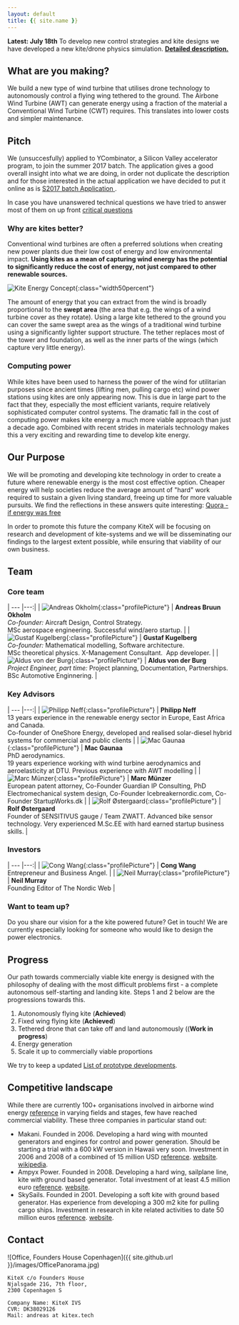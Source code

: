 ```yaml
---
layout: default
title: {{ site.name }}
---
```


**Latest: July 18th**
To develop new control strategies and kite designs we have developed a new kite/drone physics simulation. **[Detailed description.](/blog/kite-energy-sim)**

## What are you making?
We build a new type of wind turbine that utilises drone technology to autonomously control a flying wing tethered to the ground. The Airbone Wind Turbine (AWT) can generate energy using a fraction of the material a Conventional Wind Turbine (CWT) requires. This translates into lower costs and simpler maintenance.

<div id="drawing"></div>
<script src="https://cdnjs.cloudflare.com/ajax/libs/svg.js/2.6.1/svg.js"></script>
<script src="/js/main.js"></script>

## Pitch
We (unsuccesfully) applied to YCombinator, a Silicon Valley accelerator program, to join the summer 2017 batch. The application gives a good overall insight into what we are doing, in order not duplicate the description and for those interested in the actual application we have decided to put it online as is [S2017 batch Application ](http://kitex.tech/blog/yc-2017S/).

In case you have unanswered technical questions we have tried to answer most of them on up front [critical questions](http://kitex.tech/critical-questions/)

### Why are kites better?
Conventional wind turbines are often a preferred solutions when creating new power plants due their low cost of energy and low environmental impact. **Using kites as a mean of capturing wind energy has the potential to significantly reduce the cost of energy, not just compared to other renewable sources.**

![Kite Energy Concept](/images/sweptArea.png){:class="width50percent"}

The amount of energy that you can extract from the wind is broadly proportional to the **swept area** (the area that e.g. the wings of a wind turbine cover as they rotate). Using a large kite tethered to the ground you can cover the same swept area as the wings of a traditional wind turbine using a significantly lighter support structure. The tether replaces most of the tower and foundation, as well as the inner parts of the wings (which capture very little energy).

### Computing power

While kites have been used to harness the power of the wind for utilitarian purposes since ancient times (lifting men, pulling cargo etc) wind power stations using kites are only appearing now. This is due in large part to the fact that they, especially the most efficient variants, require relatively sophisticated computer control systems. The dramatic fall in the cost of computing power makes kite energy a much more viable approach than just a decade ago. Combined with recent strides in materials technology makes this a very exciting and rewarding time to develop kite energy.

## Our Purpose
We will be promoting and developing kite technology in order to create a future where renewable energy is the most cost effective option. Cheaper energy will help societies reduce the average amount of "hard" work required to sustain a given living standard, freeing up time for more valuable pursuits. We find the reflections in these answers quite interesting: [Quora - if energy was free](https://www.quora.com/If-energy-was-free-and-renewable-how-would-the-economy-be-fundamentally-different-from-what-it-is-now)

In order to promote this future the company KiteX will be focusing on research and development of kite-systems and we will be disseminating our findings to the largest extent possible, while ensuring that viability of our own business.

## <a name="team-link" class="anchor"></a>Team

### Core team

| --- |---:|
| ![Andreas Okholm](/images/profile/andreasOkholm.jpg){:class="profilePicture"}       | **Andreas Bruun Okholm**    <br /> *Co-founder:* Aircraft Design, Control Strategy. <br /> MSc aerospace engineering. Successful wind/aero startup. |
| ![Gustaf Kugelberg](/images/profile/gustafKugelberg.jpg){:class="profilePicture"}   | **Gustaf Kugelberg**        <br /> *Co-founder:* Mathematical modelling, Software architecture. <br /> MSc theoretical physics. X-Management Consultant.  App developer. |
| ![Aldus von der Burg](/images/profile/aldusVonDerBurg.jpg){:class="profilePicture"} | **Aldus von der Burg**      <br /> *Project Engineer, part time:* Project planning, Documentation, Partnerships. <br /> BSc Automotive Enginnering. |

### Key Advisors

| --- |---:|
| ![Philipp Neff](/images/profile/philippNeff.jpg){:class="profilePicture"}       | **Philipp Neff** <br /> 13 years experience in the renewable energy sector in Europe, East Africa and Canada. <br />Co-founder of OneShore Energy, developed and realised solar-diesel hybrid systems for commercial and public clients |
| ![Mac Gaunaa](/images/profile/macGaunaa.jpeg){:class="profilePicture"}             | **Mac Gaunaa**     <br /> PhD aerodynamics. <br /> 19 years experience working with wind turbine aerodynamics and aeroelasticity at DTU. Previous experience with AWT modelling |
| ![Marc Münzer](/images/profile/marcMunzer.jpg){:class="profilePicture"}           | **Marc Münzer**     <br /> European patent attorney, Co-Founder Guardian IP Consulting, PhD Electromechanical system design, Co-Founder Icebreakernordic.com, Co-Founder StartupWorks.dk |
| ![Rolf Østergaard](/images/profile/rolfOestergaard.jpg){:class="profilePicture"}  | **Rolf Østergaard** <br /> Founder of SENSITIVUS gauge / Team ZWATT. Advanced bike sensor technology. Very experienced M.Sc.EE with hard earned startup business skills. |


### Investors

| --- |---:|
| ![Cong Wang](/images/profile/congWang.jpg){:class="profilePicture"}       | **Cong Wang**    <br /> Entrepreneur and Business Angel. |
| ![Neil Murray](/images/profile/neilMurray.jpg){:class="profilePicture"}   | **Neil Murray**  <br /> Founding Editor of The Nordic Web |


### Want to team up?
Do you share our vision for a the kite powered future? Get in touch! We are currently especially looking for someone who would like to design the power electronics.

## <a name="progress-link" class="anchor"></a>Progress
Our path towards commercially viable kite energy is designed with the philosophy of dealing with the most difficult problems first - a complete autonomous self-starting and landing kite. Steps 1 and 2 below are the progressions towards this.

1. Autonomously flying kite (**Achieved**)
2. Fixed wing flying kite (**Achieved**)
3. Tethered drone that can take off and land autonomously ((**Work in progress**)
4. Energy generation
5. Scale it up to commercially viable proportions

We try to keep a updated [List of prototype developments](/prototypes).


## Competitive landscape

While there are currently 100+ organisations involved in airborne wind energy [reference](http://energykitesystems.net/AWEstakeholders/index.html) in varying fields and stages, few have reached commercial viability. These three companies in particular stand out:

* Makani. Founded in 2006. Developing a hard wing with mounted generators and engines for control and power generation. Should be starting a trial with a 600 kW version in Hawaii very soon. Investment in 2006 and 2008 of a combined of 15 million USD [reference](http://www.itechpost.com/articles/9658/20130523/google-x-makani-power-make-traditional-wind-energy-obsolete.htm). [website](https://www.google.com/makani/). [wikipedia](https://en.wikipedia.org/wiki/Makani_Power).  
* Ampyx Power. Founded in 2008. Developing a hard wing, sailplane line, kite with ground based generator. Total investment of at least 4.5 million euro [reference](https://www.ampyxpower.com/partners). [website](https://www.ampyxpower.com).
* SkySails. Founded in 2001. Developing a soft kite with ground based generator. Has experience from developing a 300 m2 kite for pulling cargo ships. Investment in research in kite related activities to date 50 million euros [reference](http://www.skysails.info/english/power/development/). [website](http://www.skysails.info/).


## <a name="contact-link" class="anchor"></a>Contact

![Office, Founders House Copenhagen]({{ site.github.url }}/images/OfficePanorama.jpg)

```
KiteX c/o Founders House
Njalsgade 21G, 7th floor,
2300 Copenhagen S

Company Name: KiteX IVS
CVR: DK38029126
Mail: andreas at kitex.tech
```

